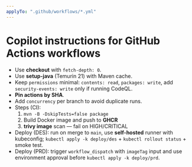 ```yaml
---
applyTo: ".github/workflows/*.yml"
---
```


# Copilot instructions for GitHub Actions workflows

- Use **checkout** with `fetch-depth: 0`.
- Use **setup-java** (Temurin 21) with Maven cache.
- Keep `permissions` minimal: `contents: read`, `packages: write`, add `security-events: write` only if running CodeQL.
- **Pin actions by SHA**.
- Add `concurrency` per branch to avoid duplicate runs.
- Steps (CI):
  1) `mvn -B -DskipTests=false package`
  2) Build Docker image and push to **GHCR**
  3) **trivy image** scan — fail on HIGH/CRITICAL
- Deploy (DES): run on merge to `main`, use **self-hosted** runner with kubeconfig; `kubectl apply -k deploy/des` + `kubectl rollout status` + smoke test.
- Deploy (PRD): trigger `workflow_dispatch` with `imageTag` input and use environment approval before `kubectl apply -k deploy/prd`.
